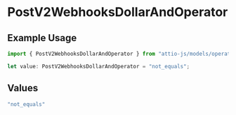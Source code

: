 # PostV2WebhooksDollarAndOperator

## Example Usage

```typescript
import { PostV2WebhooksDollarAndOperator } from "attio-js/models/operations";

let value: PostV2WebhooksDollarAndOperator = "not_equals";
```

## Values

```typescript
"not_equals"
```
